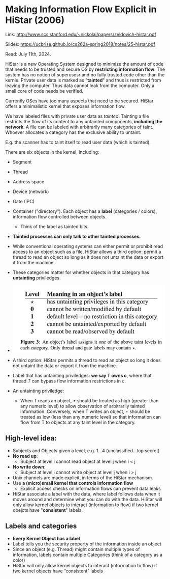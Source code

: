 # Making Information Flow Explicit in HiStar (2006)  

Link: http://www.scs.stanford.edu/~nickolai/papers/zeldovich-histar.pdf

Slides: https://ucbrise.github.io/cs262a-spring2018/notes/25-histar.pdf

Read: July 11th, 2024.

HiStar is a new Operating System designed to minimize the amount of code that needs to be trusted and secure OS by **restricting information flow**. The system has no notion of superusesr and no fully trusted code other than the kernle. Private user data is marked as "**tainted**" and thus is restricted from leaving the computer. Thus data cannot leak from the computer. Only a small core of code needs be verified.

Currently OSes have too many aspects that need to be secured. HiStar offers a minimalistic kernel that exposes information flow. 

We have labeled files with private user data as *tainted*. Tainting a file restricts the flow of its content to any untainted components, **including the network**. A file can be labeled with arbitrarily many categories of taint. Whoever allocates a category has the exclusive ability to untaint. 

E.g. the scanner has to taint itself to read user data (which is tainted). 

There are six objects in the kernel, including: 
* Segment
* Thread
* Address space
* Device (network)
* Gate (IPC)
* Container ("directory"). Each object has a **label** (categories / colors), information flow controlled between objects. 
  * Think of the label as tainted bits.
* **Tainted processes can only talk to other tainted processes.**
* While conventional operating systems can either permit or prohibit read access to an object such as a file, HiStar allows a third option: permit a thread to read an object so long as it does not untaint the data or export it from the machine.
* These categories matter for whether objects in that category has **untainting** priviledges. 
* ![alt text](images/57-histar/taint-category.png)
* A third option: HiStar permits a thread to read an object so long it does not untaint the data or export it from the machine.
* Label that has untainting priviledges: **we say T owns c**, where that thread $T$ can bypass flow information restrictions in $c$. 

* An untainting priviledge:
  * When T reads an object, **⋆** should be treated as high (greater than any numeric level) to allow observation of arbitrarily tainted information. Conversely, when T writes an object, ⋆ should be treated as low (less than any numeric level) so that information can flow from T to objects at any taint level in the category.

## High-level idea: 
* Subjects and Objects given a level, e.g. 1...4 (unclassified...top secret)
* **No read up**:
  * Subject at level i cannot read object at level j when i < j
* **No write down**:
  * Subject at level i cannot write object at level j when i > j
* Unix channels are made explicit, in terms of the HiStar mechanism.
* Use **a (micro)small kernel that controls information flow**
  * Explicit access checks on information flows can prevent data leaks
* HiStar associate a label with the data, where label follows data when it moves around and determine what you can do with the data. HiStar will only allow kernel objects to interact (information to flow) if two kernel obejcts have "**consistent**" labels. 

## Labels and categories

* **Every Kernel Object has a label**
* Label tells you the security property of the information inside an object
* Since an object (e.g. Thread) might contain multiple types of information, labels contain multiple Categories (think of a category as a color)
* HiStar will only allow kernel objects to interact (information to flow) if two kernel objects have “consistent” labels